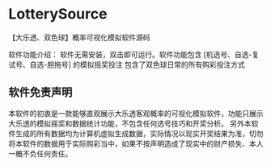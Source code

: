 # LotterySource
【大乐透、双色球】概率可视化模拟软件源码

软件功能介绍：
软件无需安装，双击即可运行。软件功能包含 [机选号、自选-复试号、自选-胆拖号] 的模拟摇奖投注
包含了双色球日常的所有购彩投注方式

软件免责声明
--------------------------------------
本软件的初衷是一款能够直观展示大乐透客观概率的可视化模拟软件，功能只展示大乐透的模拟摇奖和数据统计功能，不包含任何选号技巧和开奖分析。
另外本软件生成的所有数据均为计算机虚拟生成数据，实际情况以现实开奖结果为准，切勿将本软件的数据用于实际购彩当中，如果不按声明造成了现实中的财产损失、本人一概不负任何责任。
